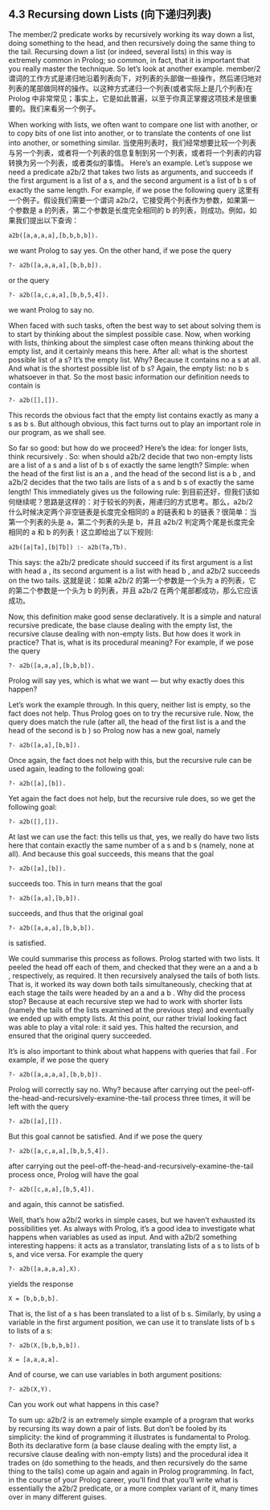 ## 4.3 Recursing down Lists (向下递归列表)

The member/2 predicate works by recursively working its way down a list, doing something to the head, and then recursively doing the same thing to the tail. Recursing down a list (or indeed, several lists) in this way is extremely common in Prolog; so common, in fact, that it is important that you really master the technique. So let’s look at another example.
member/2 谓词的工作方式是递归地沿着列表向下，对列表的头部做一些操作，然后递归地对列表的尾部做同样的操作。以这种方式递归一个列表(或者实际上是几个列表)在 Prolog 中非常常见；事实上，它是如此普遍，以至于你真正掌握这项技术是很重要的。我们来看另一个例子。

When working with lists, we often want to compare one list with another, or to copy bits of one list into another, or to translate the contents of one list into another, or something similar.
当使用列表时，我们经常想要比较一个列表与另一个列表，或者将一个列表的信息复制到另一个列表，或者将一个列表的内容转换为另一个列表，或者类似的事情。
Here’s an example. Let’s suppose we need a predicate a2b/2 that takes two lists as arguments, and succeeds if the first argument is a list of a s, and the second argument is a list of b s of exactly the same length. For example, if we pose the following query
这里有一个例子。假设我们需要一个谓词 a2b/2，它接受两个列表作为参数，如果第一个参数是 a 的列表，第二个参数是长度完全相同的 b 的列表，则成功。例如，如果我们提出以下查询：

    a2b([a,a,a,a],[b,b,b,b]).

we want Prolog to say yes. On the other hand, if we pose the query

    ?- a2b([a,a,a,a],[b,b,b]).

or the query

    ?- a2b([a,c,a,a],[b,b,5,4]).

we want Prolog to say no.

When faced with such tasks, often the best way to set about solving them is to start by thinking about the simplest possible case. Now, when working with lists, thinking about the simplest case often means thinking about the empty list, and it certainly means this here. After all: what is the shortest possible list of a s? It’s the empty list. Why? Because it contains no a s at all. And what is the shortest possible list of b s? Again, the empty list: no b s whatsoever in that. So the most basic information our definition needs to contain is

    ?- a2b([],[]).

This records the obvious fact that the empty list contains exactly as many a s as b s. But although obvious, this fact turns out to play an important role in our program, as we shall see.

So far so good: but how do we proceed? Here’s the idea: for longer lists, think recursively . So: when should a2b/2 decide that two non-empty lists are a list of a s and a list of b s of exactly the same length? Simple: when the head of the first list is an a , and the head of the second list is a b , and a2b/2 decides that the two tails are lists of a s and b s of exactly the same length! This immediately gives us the following rule:
到目前还好，但我们该如何继续呢？思路是这样的：对于较长的列表，用递归的方式思考。那么，a2b/2 什么时候决定两个非空链表是长度完全相同的 a 的链表和 b 的链表？很简单：当第一个列表的头是 a，第二个列表的头是 b，并且 a2b/2 判定两个尾是长度完全相同的 a 和 b 的列表！这立即给出了以下规则:

    a2b([a|Ta],[b|Tb]) :- a2b(Ta,Tb).

This says: the a2b/2 predicate should succeed if its first argument is a list with head a , its second argument is a list with head b , and a2b/2 succeeds on the two tails.
这就是说：如果 a2b/2 的第一个参数是一个头为 a 的列表，它的第二个参数是一个头为 b 的列表，并且 a2b/2 在两个尾部都成功，那么它应该成功。

Now, this definition make good sense declaratively. It is a simple and natural recursive predicate, the base clause dealing with the empty list, the recursive clause dealing with non-empty lists. But how does it work in practice? That is, what is its procedural meaning? For example, if we pose the query

    ?- a2b([a,a,a],[b,b,b]).

Prolog will say yes, which is what we want — but why exactly does this happen?

Let’s work the example through. In this query, neither list is empty, so the fact does not help. Thus Prolog goes on to try the recursive rule. Now, the query does match the rule (after all, the head of the first list is a and the head of the second is b ) so Prolog now has a new goal, namely

    ?- a2b([a,a],[b,b]).

Once again, the fact does not help with this, but the recursive rule can be used again, leading to the following goal:

    ?- a2b([a],[b]).

Yet again the fact does not help, but the recursive rule does, so we get the following goal:

    ?- a2b([],[]).

At last we can use the fact: this tells us that, yes, we really do have two lists here that contain exactly the same number of a s and b s (namely, none at all). And because this goal succeeds, this means that the goal

    ?- a2b([a],[b]).

succeeds too. This in turn means that the goal

    ?- a2b([a,a],[b,b]).

succeeds, and thus that the original goal

    ?- a2b([a,a,a],[b,b,b]).

is satisfied.

We could summarise this process as follows. Prolog started with two lists. It peeled the head off each of them, and checked that they were an a and a b , respectively, as required. It then recursively analysed the tails of both lists. That is, it worked its way down both tails simultaneously, checking that at each stage the tails were headed by an a and a b . Why did the process stop? Because at each recursive step we had to work with shorter lists (namely the tails of the lists examined at the previous step) and eventually we ended up with empty lists. At this point, our rather trivial looking fact was able to play a vital role: it said yes. This halted the recursion, and ensured that the original query succeeded.

It’s is also important to think about what happens with queries that fail . For example, if we pose the query

    ?- a2b([a,a,a,a],[b,b,b]).

Prolog will correctly say no. Why? because after carrying out the peel-off-the-head-and-recursively-examine-the-tail process three times, it will be left with the query

    ?- a2b([a],[]).

But this goal cannot be satisfied. And if we pose the query

    ?- a2b([a,c,a,a],[b,b,5,4]).

after carrying out the peel-off-the-head-and-recursively-examine-the-tail process once, Prolog will have the goal

    ?- a2b([c,a,a],[b,5,4]).

and again, this cannot be satisfied.

Well, that’s how a2b/2 works in simple cases, but we haven’t exhausted its possibilities yet. As always with Prolog, it’s a good idea to investigate what happens when variables as used as input. And with a2b/2 something interesting happens: it acts as a translator, translating lists of a s to lists of b s, and vice versa. For example the query

    ?- a2b([a,a,a,a],X).

yields the response

    X = [b,b,b,b].

That is, the list of a s has been translated to a list of b s. Similarly, by using a variable in the first argument position, we can use it to translate lists of b s to lists of a s:

    ?- a2b(X,[b,b,b,b]).

    X = [a,a,a,a].

And of course, we can use variables in both argument positions:

    ?- a2b(X,Y).

Can you work out what happens in this case?

To sum up: a2b/2 is an extremely simple example of a program that works by recursing its way down a pair of lists. But don’t be fooled by its simplicity: the kind of programming it illustrates is fundamental to Prolog. Both its declarative form (a base clause dealing with the empty list, a recursive clause dealing with non-empty lists) and the procedural idea it trades on (do something to the heads, and then recursively do the same thing to the tails) come up again and again in Prolog programming. In fact, in the course of your Prolog career, you’ll find that you’ll write what is essentially the a2b/2 predicate, or a more complex variant of it, many times over in many different guises.
